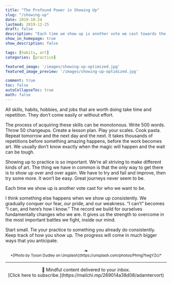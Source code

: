 ```yaml
---
title: "The Profound Power in Showing Up"
slug: "/showing-up"
date: 2019-10-24
lastmod: 2019-12-25
draft: false
description: "Each time we show up is another vote we cast towards the future version of ourself that we want to be."
show_in_homepage: true
show_description: false

tags: [habits, art]
categories: [practice]

featured_image: '/images/showing-up-optimized.jpg'
featured_image_preview: '/images/showing-up-optimized.jpg'

comment: true
toc: false
autoCollapseToc: true
math: false
---
```


All skills, habits, hobbies, and jobs that are worth doing take time and repetition. They don’t come easily or without effort.

The process of acquiring these skills can be monotonous. Write 500 words. Throw 50 changeups. Create a lesson plan. Play your scales. Cook pasta. Repeat tomorrow and the next day and the next. It takes thousands of repetitions before something amazing happens, before the work becomes art. We usually don’t know exactly when the magic will happen and the wait can be tough.

Showing up to practice is so important. We’re all striving to make different kinds of art. The thing we have in common is that the only way to get there is to show up over and over again. We have to try and fail and improve, then try some more. It won’t be easy. Great journeys never seem to be. 

Each time we show up is another vote cast for who we want to be.

I think something else happens when we show up consistently. We gradually conquer our fear, our pride, and our weakness. “I can’t” becomes “I can, and here’s how I know.” The record we build for ourselves fundamentally changes who we are. It gives us the strength to overcome in the most important battles we fight, inside our mind.

Start small. Tie your practice to something you already do consistently. Keep track of how you show up. The progress will come in much bigger ways that you anticipate. 

<center>❧</center>
<center><small> *[Photo by Tyson Dudley on Unsplash](https://unsplash.com/photos/Phmg7twgYZc)* </small>

---
<center>
📨 Mindful content delivered to your inbox. <br>[Click here to subscribe.](https://mailchi.mp/269014a38d08/adamtervort)</center>